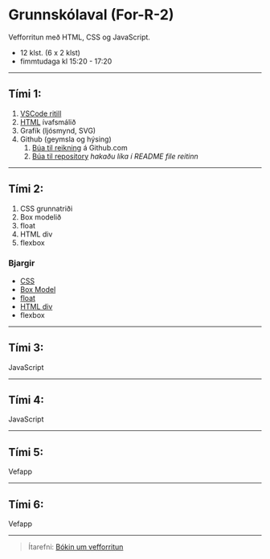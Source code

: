 # Grunnskólaval (For-R-2)

Vefforritun með HTML, CSS og JavaScript.

- 12 klst. (6 x 2 klst)
- fimmtudaga kl 15:20 - 17:20 

---

## Tími 1: 
1. [VSCode ritill](https://code.visualstudio.com/)
1. [HTML](https://www.w3schools.com/html/default.asp) ívafsmálið
1. Grafík (ljósmynd, SVG)
1. Github (geymsla og hýsing)
   1. [Búa til reikning](https://youtu.be/ovCRBERA1NQ) á Github.com
   1. [Búa til repository](https://www.youtube.com/watch?v=HhfPWwz8lVA&ab_channel=RichMcCue)  _hakaðu líka í README file reitinn_
      
---

## Tími 2:
1. CSS grunnatriði
1. Box modelið 
1. float
1. HTML div
1. flexbox 

### Bjargir
- [CSS](https://www.w3schools.com/w3css/default.asp)
- [Box Model](https://www.w3schools.com/css/css_boxmodel.asp)
- [float](https://www.w3schools.com/css/css_float.asp)
- [HTML div](https://www.w3schools.com/html/html5_semantic_elements.asp)
- flexbox
  
---

## Tími 3:
JavaScript

---

## Tími 4:
JavaScript
   
---

## Tími 5:
Vefapp

<!--
- [Google fonts](https://fonts.google.com/), [Getting started](https://developers.google.com/fonts/docs/getting_started)
- [icons](https://fonts.google.com/icons?selected=Material+Icons:assignment) `<link href="https://fonts.googleapis.com/icon?family=Material+Icons" rel="stylesheet">` 
-->

---

## Tími 6:
Vefapp
<!--
1. [hýsa vefsíðu á Github](https://docs.github.com/en/pages/getting-started-with-github-pages/creating-a-github-pages-site)
-->

---

> Ítarefni: [Bókin um vefforritun](https://github.com/vefforritun/book/tree/main/chapters)

<!-- [Vefgrunnur](https://vefgrunnur.github.io/)  -->

